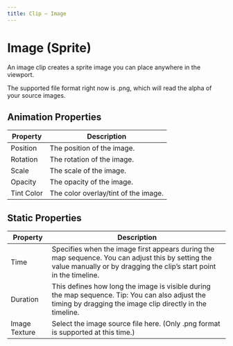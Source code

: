 ```yaml
---
title: Clip — Image
---
```


# Image (Sprite)
An image clip creates a sprite image you can place anywhere in the viewport.

The supported file format right now is .png, which will read the alpha of your source images.

## Animation Properties
| Property                | Description                                                                                     |
|-------------------------|-------------------------------------------------------------------------------------------------|
| Position                | The position of the image.                                                                       |
| Rotation                | The rotation of the image.                                                                       |
| Scale                   | The scale of the image.                                                                          |
| Opacity                 | The opacity of the image.                           |
| Tint Color              | The color overlay/tint of the image.                             |

## Static Properties
| Property                 | Description |
|--------------------------|-------------|
| Time                     |Specifies when the image first appears during the map sequence. You can adjust this by setting the value manually or by dragging the clip’s start point in the timeline.             |
| Duration                 |This defines how long the image is visible during the map sequence. Tip: You can also adjust the timing by dragging the image clip directly in the timeline.|
| Image Texture            |Select the image source file here. (Only .png format is supported at this time.)|